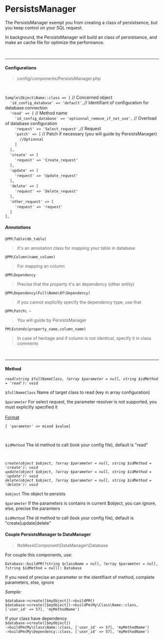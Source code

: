 # PersistsManager

The PersistsManager exempt you from creating a class of persistsence,
but you keep control on your SQL request.

In background, the PersistsManager will build an class of persistsence, 
and make an cache file for optimize the performance.


<br>

___

#### Configurations

> config/components/PersistsManager.php

<br>

`Sample\Object\Name::class => [` // Concerned object <br>
    &nbsp;&nbsp;&nbsp;&nbsp;`'id_config_database' => 'default',`// Identifiant of configuration for database connection <br>
    &nbsp;&nbsp;&nbsp;&nbsp;`'read' => [` // Method name<br>
        &nbsp;&nbsp;&nbsp;&nbsp;&nbsp;&nbsp;&nbsp;&nbsp;`'id_config_database' => 'optionnal_remove_if_not_use',` // Overload of database configuration<br>
        &nbsp;&nbsp;&nbsp;&nbsp;&nbsp;&nbsp;&nbsp;&nbsp;`'request' => 'Select_request',`// Request <br>
        &nbsp;&nbsp;&nbsp;&nbsp;&nbsp;&nbsp;&nbsp;&nbsp;`'patch' => [` // Patch if necessary (you will guide by PersistsManager)<br>
            &nbsp;&nbsp;&nbsp;&nbsp;&nbsp;&nbsp;&nbsp;&nbsp;&nbsp;&nbsp;&nbsp;&nbsp;`//Optionnal`<br>
        &nbsp;&nbsp;&nbsp;&nbsp;&nbsp;&nbsp;&nbsp;&nbsp;`]`<br>
    &nbsp;&nbsp;&nbsp;&nbsp;`],`<br>
    &nbsp;&nbsp;&nbsp;&nbsp;`'create' => [`<br>
        &nbsp;&nbsp;&nbsp;&nbsp;&nbsp;&nbsp;&nbsp;&nbsp;`'request' => 'Create_request'`<br>
    &nbsp;&nbsp;&nbsp;&nbsp;`],`<br>
    &nbsp;&nbsp;&nbsp;&nbsp;`'update' => [`<br>
        &nbsp;&nbsp;&nbsp;&nbsp;&nbsp;&nbsp;&nbsp;&nbsp;`'request' => 'Update_request'`<br>
    &nbsp;&nbsp;&nbsp;&nbsp;`],`<br>
    &nbsp;&nbsp;&nbsp;&nbsp;`'delete' => [`<br>
        &nbsp;&nbsp;&nbsp;&nbsp;&nbsp;&nbsp;&nbsp;&nbsp;`'request' => 'Delete_request'`<br>
    &nbsp;&nbsp;&nbsp;&nbsp;`],`<br>
    &nbsp;&nbsp;&nbsp;&nbsp;`'other_request' => [`<br>
        &nbsp;&nbsp;&nbsp;&nbsp;&nbsp;&nbsp;&nbsp;&nbsp;`'request' => 'request'`<br>
    &nbsp;&nbsp;&nbsp;&nbsp;`]`<br>
`],`<br>


##### Annotations

`@PM\Table(db_table)`

> It's an annotation class for mapping your table in database

`@PM\Column(name_column)`

> For mapping an column

`@PM\Dependency`

> Precise that the property it's an dependency (other entity)

`@PM\Dependency(Full\Name\Of\Dependency)`

> if you cannot explicitly specify the dependency type, use that

`@PM\Patch\ ~`

> You will guide by PersistsManager

`PM\Extends(property_name,column_name)`

> In case of heritage and if column is not identical, specify it in class comments


<br>

___

#### Method

*`read(string $fullNameClass, ?array $parameter = null, string $idMethod = 'read'): void`*

`$fullNameClass` Name of target class to read (key in array configuration)

`$parameter` For select request, the parameter resolver is not supported, you must 
explicitly specified it<br>
<br>
<ins>Format</ins>

`[ 'parameter' => mixed $value]`

<br>

`$idMethod` The id method to call (look your config file), default is "read"

<br>

*`create(object $object, ?array $parameter = null, string $idMethod = 'create'): void`*<br>
*`update(object $object, ?array $parameter = null, string $idMethod = 'update'): void`*<br>
*`delete(object $object, ?array $parameter = null, string $idMethod = 'delete'): void`*


`$object` The object to persists

`$parameter` If the parameters is contains in current $object, you can ignore, else, precise the paramters

`$idMethod` The id method to call (look your config file), default is "create|update|delete"


#### Couple PersistsManager to DataManager

> NoMess\Component\DataManager\Database


For couple this components, use:

`Database::buildPM(?string $className = null, ?array $parameter = null, ?string $idMethod = null): Database`

If you need of precise an parameter or the identifiant of method, complete parameters, else, ignore

*Sample:*

`$database->create([$myObject])->buildPM()`<br>
`$database->create([$myObject])->buildPm(My\Class\Name::class, ['user_id' => 57], 'myMethodName')`<br>

If your class have dependency<br>
`$database->create([$myObject])`<br>
`->buildPm(My\Class\Name::class, ['user_id' => 57], 'myMethodName')`<br>
`->buildPm(My\Dependency::class, ['user_id' => 57], 'myMethodName')`<br>

